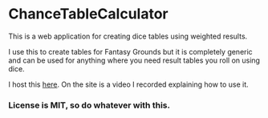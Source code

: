 # ChanceTableCalculator

This is a web application for creating dice tables using weighted results.

I use this to create tables for Fantasy Grounds but it is completely generic and can be used for anything where you need result tables you roll on using dice.

I host this [here](https://towerofawesome.org/chance_table_calculator). On the site is a video I recorded explaining how to use it.

### License is MIT, so do whatever with this.
